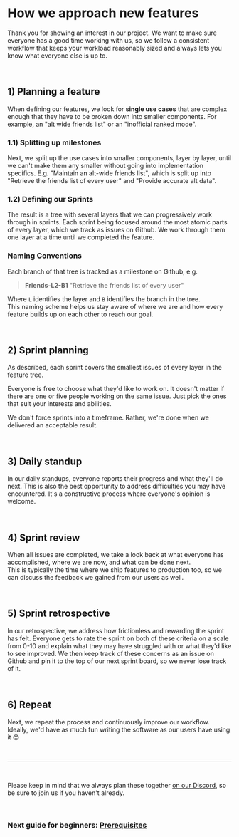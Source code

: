 # How we approach new features

Thank you for showing an interest in our project. We want to make sure everyone has a good time working with us, so we follow a consistent workflow that keeps your workload reasonably sized and always lets you know what everyone else is up to.

<br>

## 1) Planning a feature

When defining our features, we look for **single use cases** that are complex enough that they have to be broken down into smaller components. For example, an "alt wide friends list" or an "inofficial ranked mode".
<br>

### 1.1) Splitting up milestones

Next, we split up the use cases into smaller components, layer by layer, until we can't make them any smaller without going into implementation specifics. E.g. "Maintain an alt-wide friends list", which is split up into "Retrieve the friends list of every user" and "Provide accurate alt data".
<br>

### 1.2) Defining our Sprints

The result is a tree with several layers that we can progressively work through in sprints. Each sprint being focused around the most atomic parts of every layer, which we track as issues on Github. We work through them one layer at a time until we completed the feature.
<br>

### Naming Conventions

Each branch of that tree is tracked as a milestone on Github, e.g.<br>

> **Friends-L2-B1** "Retrieve the friends list of every user"<br>

Where `L` identifies the layer and `B` identifies the branch in the tree.<br>
This naming scheme helps us stay aware of where we are and how every feature builds up on each other to reach our goal.

<br>

## 2) Sprint planning

As described, each sprint covers the smallest issues of every layer in the feature tree.

Everyone is free to choose what they'd like to work on. It doesn't matter if there are one or five people working on the same issue. Just pick the ones that suit your interests and abilities.

We don't force sprints into a timeframe. Rather, we're done when we delivered an acceptable result.

<br>

## 3) Daily standup

In our daily standups, everyone reports their progress and what they'll do next. This is also the best opportunity to address difficulties you may have encountered. It's a constructive process where everyone's opinion is welcome.

<br>

## 4) Sprint review

When all issues are completed, we take a look back at what everyone has accomplished, where we are now, and what can be done next.<br>
This is typically the time where we ship features to production too, so we can discuss the feedback we gained from our users as well.

<br>

## 5) Sprint retrospective

In our retrospective, we address how frictionless and rewarding the sprint has felt. Everyone gets to rate the sprint on both of these criteria on a scale from 0-10 and explain what they may have struggled with or what they'd like to see improved. We then keep track of these concerns as an issue on Github and pin it to the top of our next sprint board, so we never lose track of it.

<br>

## 6) Repeat

Next, we repeat the process and continuously improve our workflow. Ideally, we'd have as much fun writing the software as our users have using it 😊

<br>

---

<br>

Please keep in mind that we always plan these together [on our Discord](https://discord.gg/8MvTaUQM2E), so be sure to join us if you haven't already.

<br>

### Next guide for beginners: [Prerequisites](/docs/Prerequisites.md)
